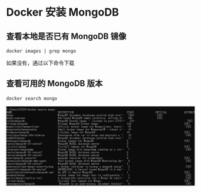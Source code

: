 # Docker 安装 MongoDB

## 查看本地是否已有 MongoDB 镜像

```
docker images | grep mongo
```

如果没有，通过以下命令下载

## 查看可用的 MongoDB 版本

```
docker search mongo
```
![search](https://github.com/root-peppa/mongo/blob/develop/images/docker-search.jpg)
